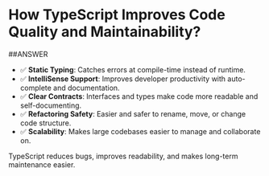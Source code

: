 # How TypeScript Improves Code Quality and Maintainability?

##ANSWER

- ✅ **Static Typing**: Catches errors at compile-time instead of runtime.
- ✅ **IntelliSense Support**: Improves developer productivity with auto-complete and documentation.
- ✅ **Clear Contracts**: Interfaces and types make code more readable and self-documenting.
- ✅ **Refactoring Safety**: Easier and safer to rename, move, or change code structure.
- ✅ **Scalability**: Makes large codebases easier to manage and collaborate on.

TypeScript reduces bugs, improves readability, and makes long-term maintenance easier.
